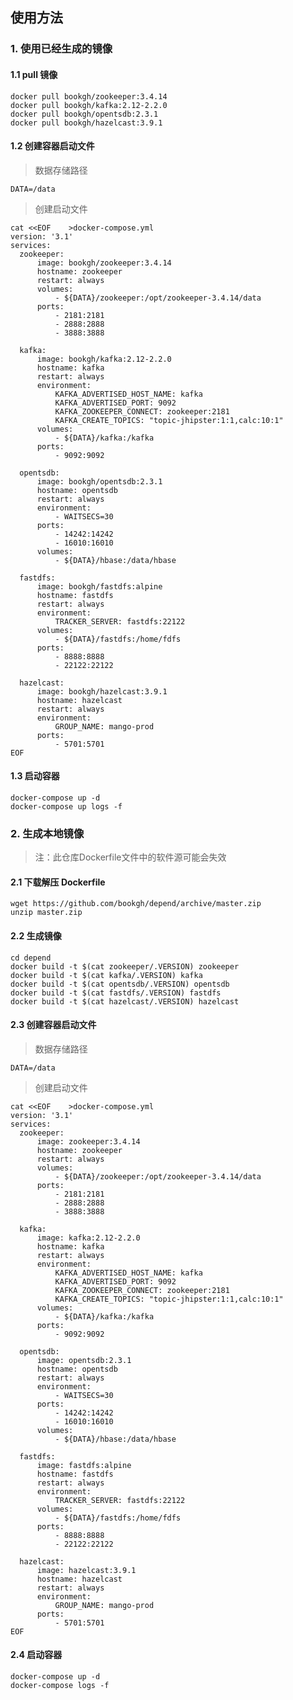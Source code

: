 ## 使用方法

### 1. 使用已经生成的镜像

#### 1.1 pull 镜像

    docker pull bookgh/zookeeper:3.4.14
    docker pull bookgh/kafka:2.12-2.2.0
    docker pull bookgh/opentsdb:2.3.1
    docker pull bookgh/hazelcast:3.9.1

#### 1.2 创建容器启动文件

> 数据存储路径

    DATA=/data

> 创建启动文件

    cat <<EOF    >docker-compose.yml
    version: '3.1'
    services:
      zookeeper:
          image: bookgh/zookeeper:3.4.14
          hostname: zookeeper
          restart: always
          volumes:
              - ${DATA}/zookeeper:/opt/zookeeper-3.4.14/data
          ports:
              - 2181:2181
              - 2888:2888
              - 3888:3888

      kafka:
          image: bookgh/kafka:2.12-2.2.0
          hostname: kafka
          restart: always
          environment:
              KAFKA_ADVERTISED_HOST_NAME: kafka
              KAFKA_ADVERTISED_PORT: 9092
              KAFKA_ZOOKEEPER_CONNECT: zookeeper:2181
              KAFKA_CREATE_TOPICS: "topic-jhipster:1:1,calc:10:1"
          volumes:
              - ${DATA}/kafka:/kafka
          ports:
              - 9092:9092

      opentsdb:
          image: bookgh/opentsdb:2.3.1
          hostname: opentsdb
          restart: always
          environment:
              - WAITSECS=30    
          ports:
              - 14242:14242
              - 16010:16010
          volumes:  
              - ${DATA}/hbase:/data/hbase

      fastdfs:
          image: bookgh/fastdfs:alpine
          hostname: fastdfs
          restart: always
          environment:
              TRACKER_SERVER: fastdfs:22122 
          volumes:
              - ${DATA}/fastdfs:/home/fdfs
          ports:
              - 8888:8888
              - 22122:22122
       
      hazelcast:
          image: bookgh/hazelcast:3.9.1
          hostname: hazelcast
          restart: always
          environment:
              GROUP_NAME: mango-prod
          ports:
              - 5701:5701
    EOF

#### 1.3 启动容器

    docker-compose up -d
    docker-compose up logs -f

### 2. 生成本地镜像

> 注：此仓库Dockerfile文件中的软件源可能会失效

#### 2.1 下载解压 Dockerfile

    wget https://github.com/bookgh/depend/archive/master.zip
    unzip master.zip

#### 2.2 生成镜像

    cd depend
    docker build -t $(cat zookeeper/.VERSION) zookeeper
    docker build -t $(cat kafka/.VERSION) kafka
    docker build -t $(cat opentsdb/.VERSION) opentsdb
    docker build -t $(cat fastdfs/.VERSION) fastdfs
    docker build -t $(cat hazelcast/.VERSION) hazelcast

#### 2.3 创建容器启动文件

> 数据存储路径

    DATA=/data

> 创建启动文件

    cat <<EOF    >docker-compose.yml
    version: '3.1'
    services:
      zookeeper:
          image: zookeeper:3.4.14
          hostname: zookeeper
          restart: always
          volumes:
              - ${DATA}/zookeeper:/opt/zookeeper-3.4.14/data
          ports:
              - 2181:2181
              - 2888:2888
              - 3888:3888

      kafka:
          image: kafka:2.12-2.2.0
          hostname: kafka
          restart: always
          environment:
              KAFKA_ADVERTISED_HOST_NAME: kafka
              KAFKA_ADVERTISED_PORT: 9092
              KAFKA_ZOOKEEPER_CONNECT: zookeeper:2181
              KAFKA_CREATE_TOPICS: "topic-jhipster:1:1,calc:10:1"
          volumes:
              - ${DATA}/kafka:/kafka
          ports:
              - 9092:9092

      opentsdb:
          image: opentsdb:2.3.1
          hostname: opentsdb
          restart: always
          environment:
              - WAITSECS=30    
          ports:
              - 14242:14242
              - 16010:16010
          volumes:  
              - ${DATA}/hbase:/data/hbase

      fastdfs:
          image: fastdfs:alpine
          hostname: fastdfs
          restart: always
          environment:
              TRACKER_SERVER: fastdfs:22122 
          volumes:
              - ${DATA}/fastdfs:/home/fdfs
          ports:
              - 8888:8888
              - 22122:22122
       
      hazelcast:
          image: hazelcast:3.9.1
          hostname: hazelcast
          restart: always
          environment:
              GROUP_NAME: mango-prod
          ports:
              - 5701:5701
    EOF

#### 2.4 启动容器

    docker-compose up -d
    docker-compose logs -f
